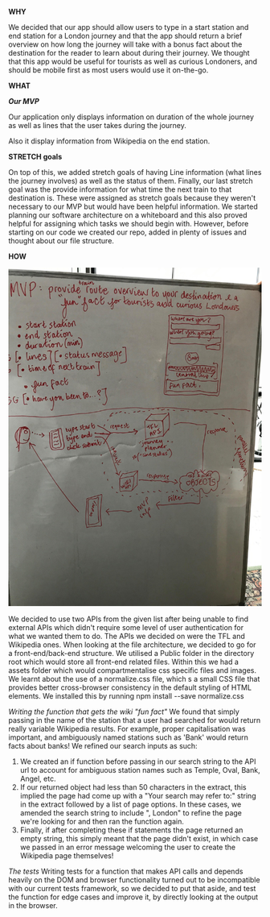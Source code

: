 **WHY**

We decided that our app should allow users to type in a start station and end station for a London journey and that the app should return a brief overview on how long the journey will take with a bonus fact about the destination for the reader to learn about during their journey. We thought that this app would be useful for tourists as well as curious Londoners, and should be mobile first as most users would use it on-the-go.

**WHAT**

***Our MVP***

Our application only displays information on duration of the whole journey as well as lines that the user takes during the journey. 

Also it display information from Wikipedia on the end station.


**STRETCH goals**

On top of this, we added stretch goals of having Line information (what lines the journey involves) as well as the status of them. Finally, our last stretch goal was the provide information for what time the next train to that destination is. These were assigned as stretch goals because they weren't necessary to our MVP but would have been helpful information.
We started planning our software architecture on a whiteboard and this also proved helpful for assigning which tasks we should begin with. However, before starting on our code we created our repo, added in plenty of issues and thought about our file structure.

**HOW**

![Alt text](/picture.jpg?raw=true)

We decided to use two APIs from the given list after being unable to find external APIs which didn't require some level of user authentication for what we wanted them to do. The APIs we decided on were the TFL and Wikipedia ones.
When looking at the file architecture, we decided to go for a front-end/back-end structure. We utilised a Public folder in the directory root which would store all front-end related files. Within this we had a assets folder which would compartmentalise css specific files and images. We learnt about the use of a normalize.css file, which s a small CSS file that provides better cross-browser consistency in the default styling of HTML elements. We installed this by running npm install --save normalize.css

_Writing the function that gets the wiki "fun fact"_
We found that simply passing in the name of the station that a user had searched for would return really variable Wikipedia results. For example, proper capitalisation was important, and ambiguously named stations such as 'Bank' would return facts about banks! We refined our search inputs as such:
1. We created an if function before passing in our search string to the API url to account for ambiguous station names such as Temple, Oval, Bank, Angel, etc.
2. If our returned object had less than 50 characters in the extract, this implied the page had come up with a "Your search may refer to:" string in the extract followed by a list of page options. In these cases, we amended the search string to include ", London" to refine the page we're looking for and then ran the function again.
3. Finally, if after completing these if statements the page returned an empty string, this simply meant that the page didn't exist, in which case we passed in an error message welcoming the user to create the Wikipedia page themselves!

_The tests_
Writing tests for a  function that makes API calls and depends heavily on the DOM and browser functionality turned out to be incompatible with our current tests framework, so we decided to put that aside, and test the function for edge cases and improve it, by directly looking at the output in the browser.
